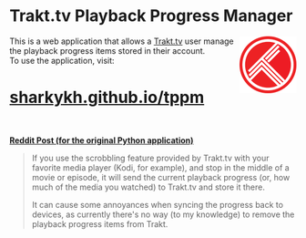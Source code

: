 # Trakt.tv Playback Progress Manager
<a href="https://trakt.tv">
  <img
    src="https://github.com/sharkykh/tppm/blob/6760862faedf69b9a209411277b592b28ff30d05/src/trakt.png?raw=true"
    alt="Trakt logo"
    width="100"
    height="100"
    align="right" />
</a>

This is a web application that allows a [Trakt.tv](https://trakt.tv) user manage the playback progress items stored in their account.  
To use the application, visit:
# [sharkykh.github.io/tppm](https://sharkykh.github.io/tppm/)

<br>

**[Reddit Post (for the original Python application)](https://www.reddit.com/r/trakt/comments/95rf3h/playback_progress_manager_python_application/?ref=share&ref_source=link)**

> If you use the scrobbling feature provided by Trakt.tv with your favorite media player (Kodi, for example), and stop in the middle of a movie or episode, it will send the current playback progress (or, how much of the media you watched) to Trakt.tv and store it there.
>
> It can cause some annoyances when syncing the progress back to devices, as currently there's no way (to my knowledge) to remove the playback progress items from Trakt.
